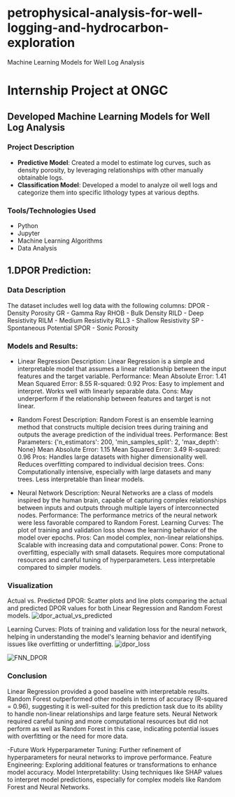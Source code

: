 # petrophysical-analysis-for-well-logging-and-hydrocarbon-exploration
Machine Learning Models for Well Log Analysis

# Internship Project at ONGC

## Developed Machine Learning Models for Well Log Analysis

### Project Description

- **Predictive Model**: Created a model to estimate log curves, such as density porosity, by leveraging relationships with other manually obtainable logs.
- **Classification Model**: Developed a model to analyze oil well logs and categorize them into specific lithology types at various depths.

### Tools/Technologies Used

- Python
- Jupyter
- Machine Learning Algorithms
- Data Analysis

## 1.DPOR Prediction:

### Data Description
The dataset includes well log data with the following columns:
DPOR - Density Porosity
GR - Gamma Ray
RHOB - Bulk Density
RILD - Deep Resistivity
RILM - Medium Resistivity
RLL3 - Shallow Resistivity
SP - Spontaneous Potential
SPOR - Sonic Porosity

### Models and Results:
- Linear Regression
Description: Linear Regression is a simple and interpretable model that assumes a linear relationship between the input features and the target variable.
Performance:
Mean Absolute Error: 1.41
Mean Squared Error: 8.55
R-squared: 0.92
Pros:
Easy to implement and interpret.
Works well with linearly separable data.
Cons:
May underperform if the relationship between features and target is not linear.

- Random Forest
Description: Random Forest is an ensemble learning method that constructs multiple decision trees during training and outputs the average prediction of the individual trees.
Performance:
Best Parameters: {'n_estimators': 200, 'min_samples_split': 2, 'max_depth': None}
Mean Absolute Error: 1.15
Mean Squared Error: 3.49
R-squared: 0.96
Pros:
Handles large datasets with higher dimensionality well.
Reduces overfitting compared to individual decision trees.
Cons:
Computationally intensive, especially with large datasets and many trees.
Less interpretable than linear models.

- Neural Network
Description: Neural Networks are a class of models inspired by the human brain, capable of capturing complex relationships between inputs and outputs through multiple layers of interconnected nodes.
Performance:
The performance metrics of the neural network were less favorable compared to Random Forest.
Learning Curves: The plot of training and validation loss shows the learning behavior of the model over epochs.
Pros:
Can model complex, non-linear relationships.
Scalable with increasing data and computational power.
Cons:
Prone to overfitting, especially with small datasets.
Requires more computational resources and careful tuning of hyperparameters.
Less interpretable compared to simpler models.

### Visualization
Actual vs. Predicted DPOR: Scatter plots and line plots comparing the actual and predicted DPOR values for both Linear Regression and Random Forest models.
![dpor_actual_vs_predicted](https://github.com/vaish414/petrophysical-analysis-for-well-logging-and-hydrocarbon-exploration/assets/106098796/bedcffdd-e79b-4d4d-ad19-036bba41cf68)

Learning Curves: Plots of training and validation loss for the neural network, helping in understanding the model's learning behavior and identifying issues like overfitting or underfitting.
![dpor_loss](https://github.com/vaish414/petrophysical-analysis-for-well-logging-and-hydrocarbon-exploration/assets/106098796/6a07451b-30a2-4011-8ab5-4744f50ac107)

![FNN_DPOR](https://github.com/vaish414/petrophysical-analysis-for-well-logging-and-hydrocarbon-exploration/assets/106098796/7e5efd7f-aebc-4780-a1f3-ad461ef67821)


### Conclusion
Linear Regression provided a good baseline with interpretable results.
Random Forest outperformed other models in terms of accuracy (R-squared = 0.96), suggesting it is well-suited for this prediction task due to its ability to handle non-linear relationships and large feature sets.
Neural Network required careful tuning and more computational resources but did not perform as well as Random Forest in this case, indicating potential issues with overfitting or the need for more data.

-Future Work
Hyperparameter Tuning: Further refinement of hyperparameters for neural networks to improve performance.
Feature Engineering: Exploring additional features or transformations to enhance model accuracy.
Model Interpretability: Using techniques like SHAP values to interpret model predictions, especially for complex models like Random Forest and Neural Networks.
